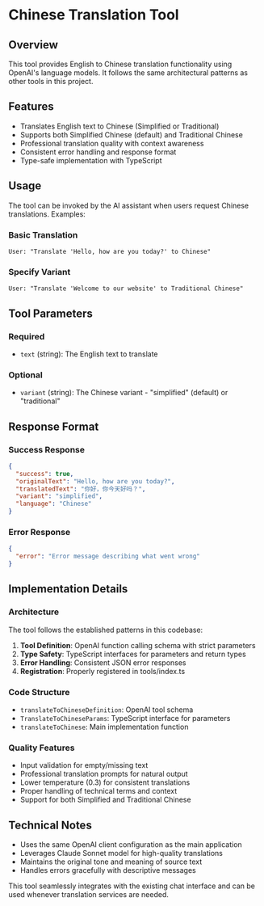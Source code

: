 # Chinese Translation Tool

## Overview
This tool provides English to Chinese translation functionality using OpenAI's language models. It follows the same architectural patterns as other tools in this project.

## Features
- Translates English text to Chinese (Simplified or Traditional)
- Supports both Simplified Chinese (default) and Traditional Chinese
- Professional translation quality with context awareness
- Consistent error handling and response format
- Type-safe implementation with TypeScript

## Usage

The tool can be invoked by the AI assistant when users request Chinese translations. Examples:

### Basic Translation
```
User: "Translate 'Hello, how are you today?' to Chinese"
```

### Specify Variant
```
User: "Translate 'Welcome to our website' to Traditional Chinese"
```

## Tool Parameters

### Required
- `text` (string): The English text to translate

### Optional  
- `variant` (string): The Chinese variant - "simplified" (default) or "traditional"

## Response Format

### Success Response
```json
{
  "success": true,
  "originalText": "Hello, how are you today?",
  "translatedText": "你好，你今天好吗？",
  "variant": "simplified",
  "language": "Chinese"
}
```

### Error Response
```json
{
  "error": "Error message describing what went wrong"
}
```

## Implementation Details

### Architecture
The tool follows the established patterns in this codebase:

1. **Tool Definition**: OpenAI function calling schema with strict parameters
2. **Type Safety**: TypeScript interfaces for parameters and return types  
3. **Error Handling**: Consistent JSON error responses
4. **Registration**: Properly registered in tools/index.ts

### Code Structure
- `translateToChineseDefinition`: OpenAI tool schema
- `TranslateToChineseParams`: TypeScript interface for parameters
- `translateToChinese`: Main implementation function

### Quality Features
- Input validation for empty/missing text
- Professional translation prompts for natural output
- Lower temperature (0.3) for consistent translations
- Proper handling of technical terms and context
- Support for both Simplified and Traditional Chinese

## Technical Notes

- Uses the same OpenAI client configuration as the main application
- Leverages Claude Sonnet model for high-quality translations
- Maintains the original tone and meaning of source text
- Handles errors gracefully with descriptive messages

This tool seamlessly integrates with the existing chat interface and can be used whenever translation services are needed.